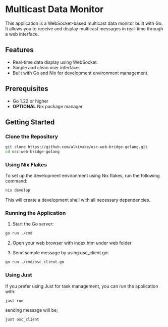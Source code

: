 # Multicast Data Monitor

This application is a WebSocket-based multicast data monitor built with Go. It allows you to receive and display multicast messages in real-time through a web interface.

## Features

- Real-time data display using WebSocket.
- Simple and clean user interface.
- Built with Go and Nix for development environment management.

## Prerequisites

- Go 1.22 or higher
- **OPTIONAL** Nix package manager

## Getting Started

### Clone the Repository

```bash
git clone https://github.com/alkimake/osc-web-bridge-golang.git
cd osc-web-bridge-golang
```

### Using Nix Flakes

To set up the development environment using Nix flakes, run the following command:

```bash
nix develop
```

This will create a development shell with all necessary dependencies.

### Running the Application

1. Start the Go server:

```bash
go run ./cmd
```

2. Open your web browser with index.htm under web folder

3. Send sample message by using osc_client.go:

```bash
go run ./cmd/osc_client.go
```

### Using Just

If you prefer using Just for task management, you can run the application with:

```
just run
```

sending message will be;

```bash
just osc_client
```


